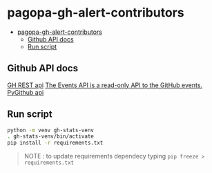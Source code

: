 # pagopa-gh-alert-contributors

- [pagopa-gh-alert-contributors](#pagopa-gh-alert-contributors)
  - [Github API docs](#github-api-docs)
  - [Run script](#run-script)

## Github API docs

[GH REST api](https://docs.github.com/en/rest)
[The Events API is a read-only API to the GitHub events.](https://docs.github.com/en/rest/activity/events)
[PyGithub api](https://pygithub.readthedocs.io/en/latest/apis.html)


## Run script
```sh
python -m venv gh-stats-venv
. gh-stats-venv/bin/activate
pip install -r requirements.txt

```
> NOTE : to update requirements dependecy typing `pip freeze > requirements.txt`